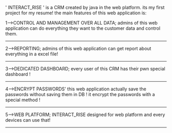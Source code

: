 ' INTERACT_RISE ' is a CRM created by java in the web platform.
its my first project for my resume!
the main features of this web application is:

1-->CONTROL AND MANAGEMENT OVER ALL DATA;
admins of this web application can do everything they want to the customer data and control them. 
***********
2-->REPORTING;
admins of this web application can get report about everything in a excel file!
***********
3-->DEDICATED DASHBOARD;
every user of this CRM has their pwn special dashboard !
***********
4-->ENCRYPT PASSWORDS'
this web application actually save the passwords without saving them in DB ! it encrypt the passwords with a special method !
***********
5-->WEB PLATFORM;
INTERACT_RISE designed for web platform and every devices can use that!
***********
